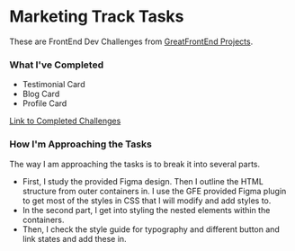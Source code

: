# Marketing Track Tasks

These are FrontEnd Dev Challenges from [GreatFrontEnd Projects](https://www.greatfrontend.com/projects?ref=challenges).

### What I've Completed

- Testimonial Card
- Blog Card
- Profile Card

[Link to Completed Challenges](https://marketing-track.vercel.app/)

### How I'm Approaching the Tasks

The way I am approaching the tasks is to break it into several parts.

- First, I study the provided Figma design. Then I outline the HTML structure from outer containers in. I use the GFE provided Figma plugin to get most of the styles in CSS that I will modify and add styles to.
- In the second part, I get into styling the nested elements within the containers.
- Then, I check the style guide for typography and different button and link states and add these in.
